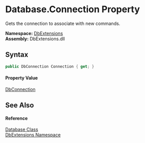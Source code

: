 Database.Connection Property
============================
Gets the connection to associate with new commands.
  
**Namespace:** [DbExtensions][1]  
**Assembly:** DbExtensions.dll

Syntax
------

```csharp
public DbConnection Connection { get; }
```

#### Property Value
[DbConnection][2]

See Also
--------

#### Reference
[Database Class][3]  
[DbExtensions Namespace][1]  

[1]: ../README.md
[2]: https://learn.microsoft.com/dotnet/api/system.data.common.dbconnection
[3]: README.md